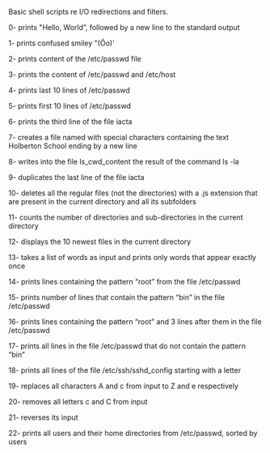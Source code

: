 Basic shell scripts re I/O redirections and filters.

0- prints "Hello, World”, followed by a new line to the standard output

1- prints confused smiley "(Ôo)'

2- prints content of the /etc/passwd file

3- prints the content of /etc/passwd and /etc/host

4- prints last 10 lines of /etc/passwd

5- prints first 10 lines of /etc/passwd

6- prints the third line of the file iacta

7- creates a file named with special characters containing the text Holberton School ending by a new line

8- writes into the file ls_cwd_content the result of the command ls -la

9- duplicates the last line of the file iacta

10- deletes all the regular files (not the directories) with a .js extension that are present in the current directory and all its subfolders

11- counts the number of directories and sub-directories in the current directory

12- displays the 10 newest files in the current directory

13- takes a list of words as input and prints only words that appear exactly once

14- prints lines containing the pattern “root” from the file /etc/passwd

15- prints number of lines that contain the pattern “bin” in the file /etc/passwd

16- prints lines containing the pattern “root” and 3 lines after them in the file /etc/passwd

17- prints all lines in the file /etc/passwd that do not contain the pattern “bin”

18- prints all lines of the file /etc/ssh/sshd_config starting with a letter

19- replaces all characters A and c from input to Z and e respectively

20- removes all letters c and C from input

21- reverses its input

22- prints all users and their home directories from /etc/passwd, sorted by users
